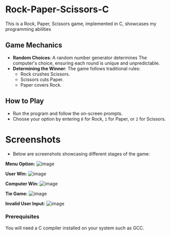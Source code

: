 # Rock-Paper-Scissors-C
This is a Rock, Paper, Scissors game, implemented in C, showcases my programming abilities

## Game Mechanics
- **Random Choices**: A random number generator determines The computer's choice, ensuring each round is unique and 
    unpredictable.
- **Determining the Winner**: The game follows traditional rules:
  - Rock crushes Scissors.
  - Scissors cuts Paper.
  - Paper covers Rock.

## How to Play
- Run the program and follow the on-screen prompts.
- Choose your option by entering `0` for Rock, `1` for Paper, or `2` for Scissors.

# Screenshots
- Below are screenshots showcasing different stages of the game:

**Menu Option:**
![image](https://github.com/HusainCode/Rock-Paper-Scissors-C/assets/59243432/df94bfd9-9f84-4f0f-b568-2c98ef80d741)

**User Win:**
![image](https://github.com/HusainCode/Rock-Paper-Scissors-C/assets/59243432/62e36bb3-7bb7-4cd2-837e-232d546f4b53)

**Computer Win:**
![image](https://github.com/HusainCode/Rock-Paper-Scissors-C/assets/59243432/f758daec-7f1e-45cc-8d5e-ecacd06a1bd9)

**Tie Game:**
![image](https://github.com/HusainCode/Rock-Paper-Scissors-C/assets/59243432/afcea072-3353-4076-a1c5-d9ea7d833614)

**Invalid User Input:**
![image](https://github.com/HusainCode/Rock-Paper-Scissors-C/assets/59243432/aed4ee76-a7d2-435a-a107-820d3f7adac5)

### Prerequisites
You will need a C compiler installed on your system such as GCC.





